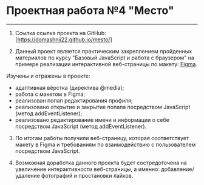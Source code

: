# Проектная работа №4 "Место"

---

1. Ссылка ссылка проекта на GitHub: [https://domashnii22.github.io/mesto/]

2. Данный проект является практическим закреплением пройденных материалов по курсу "Базовый JavaScript и работа с браузером" на примере реализации интерактивной веб-страницы по макету: [Figma](https://www.figma.com/file/2cn9N9jSkmxD84oJik7xL7/JavaScript.-Sprint-4?node-id=0%3A1).

Изучены и отражены в проекте:

- адаптивная вёрстка (директива @media);
- работа с макетом в Figma;
- реализован попап редактирования профиля;
- реализовано открытие и закрытие попапа посредством JavaScript (метод addEventListener);
- реализовано редактирование имени и информации о себе посредством JavaScript (метод addEventListener).


3. По итогам работы получили веб-страницу, которая соответствует макету в Figma и требованиям по взаимодействию с пользователем посредством JavaScript.

4. Возможная доработка данного проекта будет состредоточена на увеличение интерактивности веб-страницы, а именно: добавление/удаление фотографий и простановки лайков.